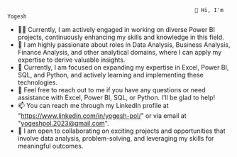                                                                👋 Hi, I'm Yogesh

- 👨‍💻 Currently, I am actively engaged in working on diverse Power BI projects, continuously enhancing my skills and knowledge in this field.
- 👀 I am highly passionate about roles in Data Analysis, Business Analysis, Finance Analysis, and other analytical domains, where I can apply my expertise to derive valuable insights.
- 🌱 Currently, I am focused on expanding my expertise in Excel, Power BI, SQL, and Python, and actively learning and implementing these technologies.
- 💬 Feel free to reach out to me if you have any questions or need assistance with Excel, Power BI, SQL, or Python. I'll be glad to help!
- 📫 You can reach me through my LinkedIn profile at "https://www.linkedin.com/in/yogesh-pol/" or via email at "yogeshpol.2023@gmail.com".
- 💞️ I am open to collaborating on exciting projects and opportunities that involve data analysis, problem-solving, and leveraging my skills for meaningful outcomes.

<!--- 
- 👋 Hi, I’m Yogesh Pol
📝 I write articles on Medium
---> 

<!---
yogi23pol/yogi23pol is a ✨ special ✨ repository because its `README.md` (this file) appears on your GitHub profile.
You can click the Preview link to take a look at your changes.
--->



